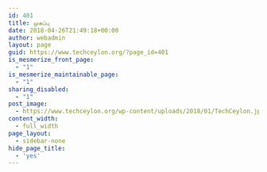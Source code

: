 ```yaml
---
id: 401
title: முகப்பு
date: 2018-04-26T21:49:18+00:00
author: webadmin
layout: page
guid: https://www.techceylon.org/?page_id=401
is_mesmerize_front_page:
  - "1"
is_mesmerize_maintainable_page:
  - "1"
sharing_disabled:
  - "1"
post_image:
  - https://www.techceylon.org/wp-content/uploads/2018/01/TechCeylon.jpg
content_width:
  - full_width
page_layout:
  - sidebar-none
hide_page_title:
  - 'yes'
---
```

